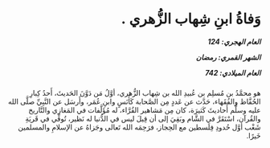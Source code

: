 <h1 dir="rtl">وَفاةُ ابنِ شِهاب الزُّهري .</h1>

<h5 dir="rtl">العام الهجري:  124

الشهر القمري: رمضان

العام الميلادي: 742</h5>

<p dir="rtl">هو محمَّدُ بن مُسلِم بن عُبيدِ الله بن شِهاب الزُّهري، أوَّلُ مَن دَوَّنَ الحَديثَ، أَحدُ كِبارِ الحُفَّاظ والفُقَهاء، حَدَّث عن عَددٍ مِن الصَّحابة كَأَنَسٍ وابنِ عُمَر، وأَرسَل عن النَّبِيِّ صلَّى الله عليه وسلَّم أَحاديثَ كَثيرَة، كان مِن مَشاهير القُرَّاء، له مُؤَلَّفات في المَغازي والتَّاريخ والقُرآن، اسْتَقَرَّ في الشَّام وبَقِيَ إلى أن قِيلَ ليس في الدُّنيا له نَظير، تُوفِّي في قَريَةِ شَغْب أوَّل حُدودِ فِلَسطين مع الحِجاز، فرَحِمَه الله تَعالى وجَزاهُ عن الإسلامِ والمسلمين خَيرًا.</p></br>
